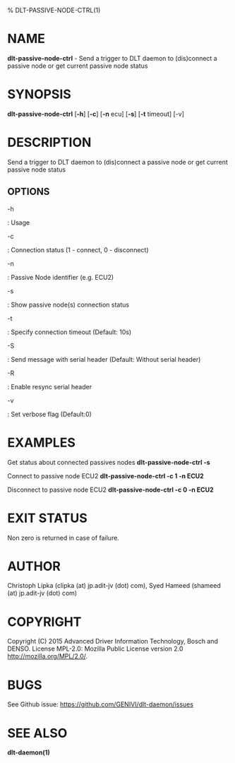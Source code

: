 % DLT-PASSIVE-NODE-CTRL(1)

# NAME

**dlt-passive-node-ctrl** - Send a trigger to DLT daemon to (dis)connect a passive node or get current passive node status

# SYNOPSIS

**dlt-passive-node-ctrl** \[**-h**\] \[**-c**\] \[**-n** ecu\] \[**-s**\] \[**-t** timeout\] \[-v\]

# DESCRIPTION

Send a trigger to DLT daemon to (dis)connect a passive node or get current passive node status

## OPTIONS

-h

:   Usage

-c

:    Connection status (1 - connect, 0 - disconnect)

-n

:   Passive Node identifier (e.g. ECU2)

-s

:   Show passive node(s) connection status

-t

:   Specify connection timeout (Default: 10s)

-S

:   Send message with serial header (Default: Without serial header)

-R

:   Enable resync serial header

-v

:   Set verbose flag (Default:0)

# EXAMPLES

Get status about connected passives nodes
    **dlt-passive-node-ctrl -s**

Connect to passive node ECU2
    **dlt-passive-node-ctrl -c 1 -n ECU2**

Disconnect to passive node ECU2
    **dlt-passive-node-ctrl -c 0 -n ECU2**

# EXIT STATUS

Non zero is returned in case of failure.

# AUTHOR

Christoph Lipka (clipka (at) jp.adit-jv (dot) com), Syed Hameed (shameed (at) jp.adit-jv (dot) com)

# COPYRIGHT

Copyright (C) 2015 Advanced Driver Information Technology, Bosch and DENSO. License MPL-2.0: Mozilla Public License version 2.0 <http://mozilla.org/MPL/2.0/>.

# BUGS

See Github issue: <https://github.com/GENIVI/dlt-daemon/issues>

# SEE ALSO

**dlt-daemon(1)**
